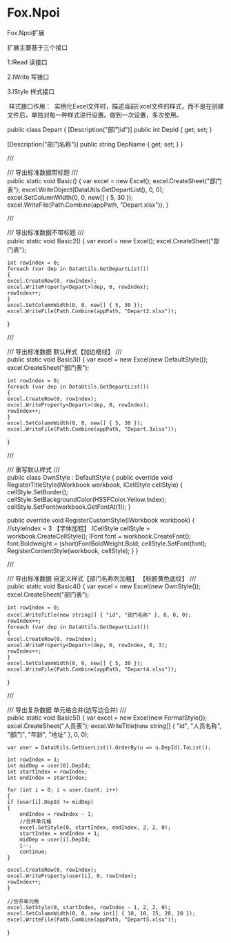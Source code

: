 # Fox.Npoi
Fox.Npoi扩展

扩展主要基于三个接口

1.IRead 读接口

2.IWrite 写接口

3.IStyle 样式接口

  样式接口作用：
  实例化Excel文件时，描述当前Excel文件的样式，而不是在创建文件后，单独对每一种样式进行设置。做到一次设置，多次使用。
    
public class Depart
{
[Description("部门id")]
public int DepId { get; set; }

[Description("部门名称")]
public string DepName { get; set; }
}


/// <summary>
/// 导出标准数据带标题
/// </summary>
public static void Basic()
{
    var excel = new Excel();
    excel.CreateSheet("部门表");
    excel.WriteObject(DataUtils.GetDepartList(), 0, 0);
    excel.SetColumnWidth(0, 0, new[] { 5, 30 });
    excel.WriteFile(Path.Combine(appPath, "Depart.xlsx"));
}
        
/// <summary>
/// 导出标准数据不带标题
/// </summary>
public static void Basic2()
{
    var excel = new Excel();
    excel.CreateSheet("部门表");

    int rowIndex = 0;
    foreach (var dep in DataUtils.GetDepartList())
    {
	excel.CreateRow(0, rowIndex);
	excel.WriteProperty<Depart>(dep, 0, rowIndex);
	rowIndex++;
    }
    excel.SetColumnWidth(0, 0, new[] { 5, 30 });
    excel.WriteFile(Path.Combine(appPath, "Depart2.xlsx"));
}


/// <summary>
/// 导出标准数据 默认样式【加边框线】
/// </summary>
public static void Basic3()
{
    var excel = new Excel(new DefaultStyle());
    excel.CreateSheet("部门表");

    int rowIndex = 0;
    foreach (var dep in DataUtils.GetDepartList())
    {
	excel.CreateRow(0, rowIndex);
	excel.WriteProperty<Depart>(dep, 0, rowIndex);
	rowIndex++;
    }
    excel.SetColumnWidth(0, 0, new[] { 5, 30 });
    excel.WriteFile(Path.Combine(appPath, "Depart.3xlsx"));
}

/// <summary>
/// 重写默认样式
/// </summary>
public class OwnStyle : DefaultStyle
{
public override void RegisterTitleStyle(IWorkbook workbook, ICellStyle cellStyle)
{
    cellStyle.SetBorder();
    cellStyle.SetBackgroundColor(HSSFColor.Yellow.Index);
    cellStyle.SetFont(workbook.GetFontAt(1));
}

public override void RegisterCustomStyle(IWorkbook workbook)
{
    //styleIndex = 3 【字体加粗】
    ICellStyle cellStyle = workbook.CreateCellStyle();
    IFont font = workbook.CreateFont();
    font.Boldweight = (short)FontBoldWeight.Bold;
    cellStyle.SetFont(font);
    RegisterContentStyle(workbook, cellStyle);
}
}

/// <summary>
/// 导出标准数据 自定义样式【部门名称列加粗】 【标题黄色底纹】
/// </summary>
public static void Basic4()
{
    var excel = new Excel(new OwnStyle());
    excel.CreateSheet("部门表");

    int rowIndex = 0;
    excel.WriteTitle(new string[] { "id", "部门名称" }, 0, 0, 0);
    rowIndex++;
    foreach (var dep in DataUtils.GetDepartList())
    {
	excel.CreateRow(0, rowIndex);
	excel.WriteProperty<Depart>(dep, 0, rowIndex, 0, 3);
	rowIndex++;
    }
    excel.SetColumnWidth(0, 0, new[] { 5, 30 });
    excel.WriteFile(Path.Combine(appPath, "Depart4.xlsx"));
}

/// <summary>
/// 导出复杂数据  单元格合并(边写边合并)
/// </summary>
public static void Basic5()
{
    var excel = new Excel(new FormatStyle());
    excel.CreateSheet("人员表");
    excel.WriteTitle(new string[] { "id", "人员名称", "部门", "年龄", "地址" }, 0, 0);

    var user = DataUtils.GetUserList().OrderBy(u => u.DepId).ToList();

    int rowIndex = 1;
    int midDep = user[0].DepId;
    int startIndex = rowIndex;
    int endIndex = startIndex;

    for (int i = 0; i < user.Count; i++)
    {
	if (user[i].DepId != midDep)
	{
	    endIndex = rowIndex - 1;
	    //合并单元格
	    excel.SetStyle(0, startIndex, endIndex, 2, 2, 0);
	    startIndex = endIndex + 1;
	    midDep = user[i].DepId;
	    i--;
	    continue;
	}

	excel.CreateRow(0, rowIndex);
	excel.WriteProperty(user[i], 0, rowIndex);
	rowIndex++;
    }

    //合并单元格
    excel.SetStyle(0, startIndex, rowIndex - 1, 2, 2, 0);
    excel.SetColumnWidth(0, 0, new int[] { 10, 10, 15, 20, 20 });
    excel.WriteFile(Path.Combine(appPath, "Depart5.xlsx"));
}
